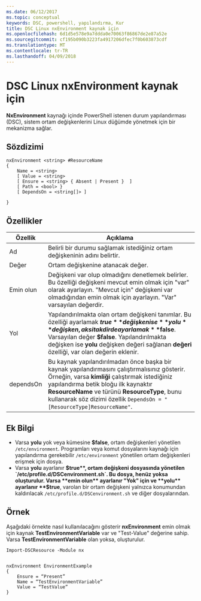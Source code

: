 ```yaml
---
ms.date: 06/12/2017
ms.topic: conceptual
keywords: DSC, powershell, yapılandırma, Kur
title: DSC Linux nxEnvironment kaynak için
ms.openlocfilehash: 6d1d5e578e9a7ddda0e70063f86867de2e87a52e
ms.sourcegitcommit: cf195b090b3223fa4917206dfec7f0b603873cdf
ms.translationtype: MT
ms.contentlocale: tr-TR
ms.lasthandoff: 04/09/2018
---
```

# <a name="dsc-for-linux-nxenvironment-resource"></a>DSC Linux nxEnvironment kaynak için

**NxEnvironment** kaynağı içinde PowerShell istenen durum yapılandırması (DSC), sistem ortam değişkenlerini Linux düğümde yönetmek için bir mekanizma sağlar.

## <a name="syntax"></a>Sözdizimi

```
nxEnvironment <string> #ResourceName
{
    Name = <string>
    [ Value = <string>
    [ Ensure = <string> { Absent | Present }  ]
    [ Path = <bool> }
    [ DependsOn = <string[]> ]

}
```

## <a name="properties"></a>Özellikler

|  Özellik |  Açıklama |
|---|---|
| Ad| Belirli bir durumu sağlamak istediğiniz ortam değişkeninin adını belirtir.|
| Değer| Ortam değişkenine atanacak değer.|
| Emin olun| Değişkeni var olup olmadığını denetlemek belirler. Bu özelliği değişkeni mevcut emin olmak için "var" olarak ayarlayın. "Mevcut için" değişkeni var olmadığından emin olmak için ayarlayın. "Var" varsayılan değerdir.|
| Yol| Yapılandırılmakta olan ortam değişkeni tanımlar. Bu özelliği ayarlamak **$true** değişken ise **yolu** değişken, aksi takdirde ayarlamak **$false**. Varsayılan değer **$false**. Yapılandırılmakta değişken ise **yolu** değişken değeri sağlanan **değeri** özelliği, var olan değerin eklenir.|
| dependsOn | Bu kaynak yapılandırılmadan önce başka bir kaynak yapılandırmasını çalıştırmalısınız gösterir. Örneğin, varsa **kimliği** çalıştırmak istediğiniz yapılandırma betik bloğu ilk kaynaktır **ResourceName** ve türünü **ResourceType**, bunu kullanarak söz dizimi özellik `DependsOn = "[ResourceType]ResourceName"`.|

## <a name="additional-information"></a>Ek Bilgi

* Varsa **yolu** yok veya kümesine **$false**, ortam değişkenleri yönetilen `/etc/environment`. Programları veya komut dosyalarını kaynağı için yapılandırma gerekebilir `/etc/environment` yönetilen ortam değişkenleri erişmek için dosya.
* Varsa **yolu** ayarlanır **$true**, ortam değişkeni dosyasında yönetilen `/etc/profile.d/DSCenvironment.sh`. Bu dosya, henüz yoksa oluşturulur. Varsa **emin olun** ayarlanır "Yok" için ve **yolu** ayarlanır **$true**, varolan bir ortam değişkeni yalnızca konumundan kaldırılacak `/etc/profile.d/DSCenvironment.sh` ve diğer dosyalarından.

## <a name="example"></a>Örnek

Aşağıdaki örnekte nasıl kullanılacağını gösterir **nxEnvironment** emin olmak için kaynak **TestEnvironmentVariable** var ve "Test-Value" değerine sahip. Varsa **TestEnvironmentVariable** olan yoksa, oluşturulur.

```
Import-DSCResource -Module nx


nxEnvironment EnvironmentExample
{
    Ensure = “Present”
    Name = “TestEnvironmentVariable”
    Value = “TestValue”
}
```